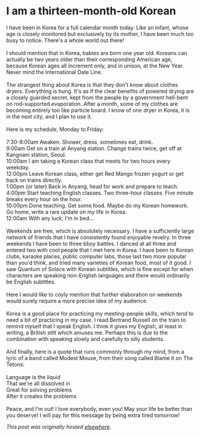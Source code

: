 # I am a thirteen-month-old Korean

<p>I have been in Korea for a full calendar month today.  Like an infant, whose age is closely monitored but exclusively by its mother, I have been much too busy to notice.  There's a whole world out there!<br><br>I should mention that in Korea, babies are born one year old.  Koreans can actually be two years older than their corresponding American age, because Korean ages all increment only, and in unison, at the New Year.  Never mind the International Date Line.<br><br>The strangest thing about Korea is that they don't know about clothes dryers.  Everything is hung.  It's as if the clear benefits of powered drying are a closely guarded secret, kept from the people by a government hell-bent on rod-supported evaporation.  After a month, some of my clothes are becoming entirely too like particle board.  I know of one dryer in Korea, it is in the next city, and I plan to use it.<br><br>Here is my schedule, Monday to Friday:<br><br>7:30-8:00am  Awaken.  Shower, dress, sometimes eat, drink.<br>9:00am  Get on a train at Anyang station.  Change trains twice, get off at Kangnam station, Seoul.<br>10:00am  I am taking a Korean class that meets for two hours every weekday.<br>12:00pm  Leave Korean class, either get Red Mango frozen yogurt or get back on trains directly.<br>1:00pm (or later)  Back in Anyang, head for work and prepare to teach.<br>4:00pm  Start teaching English classes.  Two three-hour classes.  Five minute breaks every hour on the hour.<br>10:00pm Done teaching.  Get some food.  Maybe do my Korean homework.  Go home, write a rare update on my life in Korea.<br>12:00am  With any luck, I'm in bed...<br><br>Weekends are free, which is absolutely necessary.  I have a sufficiently large network of friends that I have consistently found enjoyable revelry.  In three weekends I have been to three bboy battles.  I danced at all three and entered two with cool people that I met here in Korea.  I have been to Korean clubs, karaoke places, public computer labs, those last two more popular than you'd think, and tried many varieties of Korean food, most of it good.  I saw Quantum of Solace with Korean subtitles, which is fine except for when characters are speaking non-English languages and there would ordinarily be English subtitles.<br><br>Here I would like to coyly mention that further elaboration on weekends would surely require a more precise idea of my audience.<br><br>Korea is a good place for practicing my meeting-people skills, which tend to need a bit of practicing in my case.  I read Bertrand Russell on the train to remind myself that I speak English.  I think it gives my English, at least in writing, a British stilt which amuses me.  Perhaps this is due to the combination with speaking slowly and carefully to silly students.<br><br>And finally, here is a quote that runs commonly through my mind, from a lyric of a band called Modest Mouse, from their song called Blame it on The Tetons:<br><br>Language is the liquid<br>That we're all dissolved in<br>Great for solving problems<br>After it creates the problems<br><br>Peace, and I'm out!  I love everybody, even you!  May your life be better than you deserve!  I will pay for this message by being extra tired tomorrow!</p>


*This post was originally hosted [elsewhere](http://planspace.blogspot.com/2008/12/i-am-thirteen-month-old-korean.html).*
